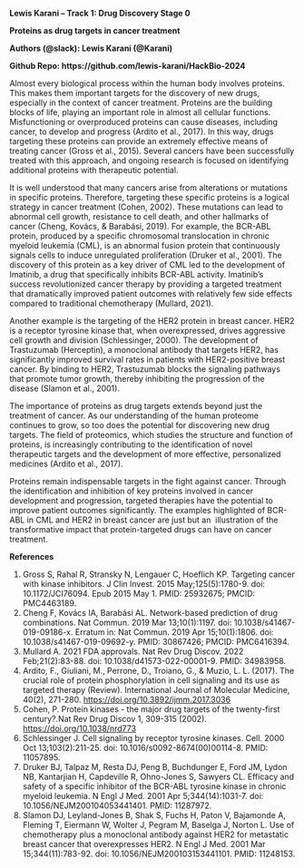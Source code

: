
**Lewis Karani – Track 1: Drug Discovery Stage 0**

**Proteins as drug targets in cancer treatment**

**Authors (@slack): Lewis Karani (@Karani)**

**Github Repo: https\://github.com/lewis-karani/HackBio-2024**

Almost every biological process within the human body involves proteins. This makes them important targets for the discovery of new drugs, especially in the context of cancer treatment. Proteins are the building blocks of life, playing an important role in almost all cellular functions. Misfunctioning or overproduced proteins can cause diseases, including cancer, to develop and progress (Ardito et al., 2017). In this way, drugs targeting these proteins can provide an extremely effective means of treating cancer (Gross et al., 2015). Several cancers have been successfully treated with this approach, and ongoing research is focused on identifying additional proteins with therapeutic potential.

It is well understood that many cancers arise from alterations or mutations in specific proteins. Therefore, targeting these specific proteins is a logical strategy in cancer treatment (Cohen, 2002). These mutations can lead to abnormal cell growth, resistance to cell death, and other hallmarks of cancer (Cheng, Kovács, & Barabási, 2019). For example, the BCR-ABL protein, produced by a specific chromosomal translocation in chronic myeloid leukemia (CML), is an abnormal fusion protein that continuously signals cells to induce unregulated proliferation (Druker et al., 2001). The discovery of this protein as a key driver of CML led to the development of Imatinib, a drug that specifically inhibits BCR-ABL activity. Imatinib’s success revolutionized cancer therapy by providing a targeted treatment that dramatically improved patient outcomes with relatively few side effects compared to traditional chemotherapy (Mullard, 2021).

Another example is the targeting of the HER2 protein in breast cancer. HER2 is a receptor tyrosine kinase that, when overexpressed, drives aggressive cell growth and division (Schlessinger, 2000). The development of Trastuzumab (Herceptin), a monoclonal antibody that targets HER2, has significantly improved survival rates in patients with HER2-positive breast cancer. By binding to HER2, Trastuzumab blocks the signaling pathways that promote tumor growth, thereby inhibiting the progression of the disease (Slamon et al., 2001).

The importance of proteins as drug targets extends beyond just the treatment of cancer. As our understanding of the human proteome continues to grow, so too does the potential for discovering new drug targets. The field of proteomics, which studies the structure and function of proteins, is increasingly contributing to the identification of novel therapeutic targets and the development of more effective, personalized medicines (Ardito et al., 2017).

Proteins remain indispensable targets in the fight against cancer. Through the identification and inhibition of key proteins involved in cancer development and progression, targeted therapies have the potential to improve patient outcomes significantly. The examples highlighted of BCR-ABL in CML and HER2 in breast cancer are just but an  illustration of the transformative impact that protein-targeted drugs can have on cancer treatment.

**References**

1.	Gross S, Rahal R, Stransky N, Lengauer C, Hoeflich KP. Targeting cancer with kinase inhibitors. J Clin Invest. 2015 May;125(5):1780-9. doi: 10.1172/JCI76094. Epub 2015 May 1. PMID: 25932675; PMCID: PMC4463189.
2.	Cheng F, Kovács IA, Barabási AL. Network-based prediction of drug combinations. Nat Commun. 2019 Mar 13;10(1):1197. doi: 10.1038/s41467-019-09186-x. Erratum in: Nat Commun. 2019 Apr 15;10(1):1806. doi: 10.1038/s41467-019-09692-y. PMID: 30867426; PMCID: PMC6416394.
3.	Mullard A. 2021 FDA approvals. Nat Rev Drug Discov. 2022 Feb;21(2):83-88. doi: 10.1038/d41573-022-00001-9. PMID: 34983958.
4.	Ardito, F., Giuliani, M., Perrone, D., Troiano, G., & Muzio, L. L. (2017). The crucial role of protein phosphorylation in cell signaling and its use as targeted therapy (Review). International Journal of Molecular Medicine, 40(2), 271-280. https://doi.org/10.3892/ijmm.2017.3036
5.	Cohen, P. Protein kinases - the major drug targets of the twenty-first century?.Nat Rev Drug Discov 1, 309-315 (2002). https://doi.org/10.1038/nrd773
6.	Schlessinger J. Cell signaling by receptor tyrosine kinases. Cell. 2000 Oct 13;103(2):211-25. doi: 10.1016/s0092-8674(00)00114-8. PMID: 11057895.
7.	Druker BJ, Talpaz M, Resta DJ, Peng B, Buchdunger E, Ford JM, Lydon NB, Kantarjian H, Capdeville R, Ohno-Jones S, Sawyers CL. Efficacy and safety of a specific inhibitor of the BCR-ABL tyrosine kinase in chronic myeloid leukemia. N Engl J Med. 2001 Apr 5;344(14):1031-7. doi: 10.1056/NEJM200104053441401. PMID: 11287972.
8.	Slamon DJ, Leyland-Jones B, Shak S, Fuchs H, Paton V, Bajamonde A, Fleming T, Eiermann W, Wolter J, Pegram M, Baselga J, Norton L. Use of chemotherapy plus a monoclonal antibody against HER2 for metastatic breast cancer that overexpresses HER2. N Engl J Med. 2001 Mar 15;344(11):783-92. doi: 10.1056/NEJM200103153441101. PMID: 11248153.

